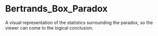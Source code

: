 # Bertrands_Box_Paradox
A visual representation of the statistics surrounding the paradox, so the viewer can come to the logical conclusion.
